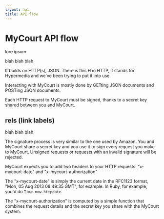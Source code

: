 ```yaml
---
layout: api
title: API flow
---
```


# MyCourt API flow

lore ipsum

blah blah blah.

It builds on HTTP(s), JSON. There is this H in HTTP, it stands for Hypermedia and we've been trying to put it into use.

Interacting with MyCourt is mostly done by GETting JSON documents and POSTing JSON documents.

Each HTTP request to MyCourt must be signed, thanks to a secret key shared between you and MyCourt.


<h2 id="rels">rels (link labels)</h2>

blah blah blah.

The signature process is very similar to the one used by Amazon. You and MyCourt share a secret key and you use it to sign every request you make to MyCourt. Unsigned requests or requests with an invalid signature will be rejected.

MyCourt expects you to add two headers to your HTTP requests: "x-mycourt-date" and "x-mycourt-authorization"

The "x-mycourt-date" is simply the current date in the RFC1123 format, "Mon, 05 Aug 2013 08:49:35 GMT", for example. In Ruby, for example, you'd do ```Time.now.httpdate```.

The "x-mycourt-authorization" is computed by a simple function that combines the request details and the secret key you share with the MyCourt system.

